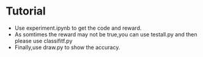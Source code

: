 # Tutorial
* Use experiment.ipynb to get the code and reward.
* As somtimes the reward may not be true,you can use testall.py and then please use classifitf.py
* Finally,use draw.py to show the accuracy.
